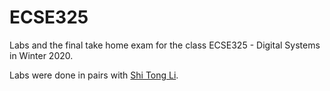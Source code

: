 # ECSE325
Labs and the final take home exam for the class ECSE325 - Digital Systems in Winter 2020.

Labs were done in pairs with [Shi Tong Li](https://github.com/link825).
